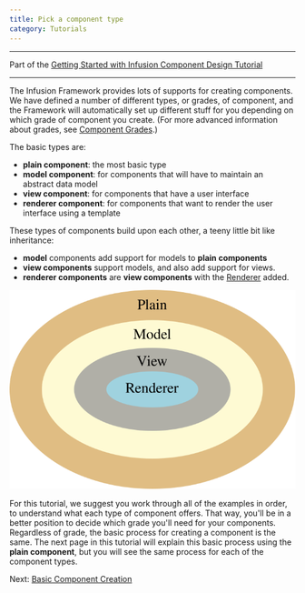 ```yaml
---
title: Pick a component type
category: Tutorials
---
```


---
Part of the [Getting Started with Infusion Component Design Tutorial](GettingStartedWithInfusion.md)

---

The Infusion Framework provides lots of supports for creating components. We have defined a number of different types,
or grades, of component, and the Framework will automatically set up different stuff for you depending on which grade of
component you create. (For more advanced information about grades, see [Component Grades](../ComponentGrades.md).)

The basic types are:

* **plain component**: the most basic type
* **model component**: for components that will have to maintain an abstract data model
* **view component**: for components that have a user interface
* **renderer component**: for components that want to render the user interface using a template

These types of components build upon each other, a teeny little bit like inheritance:

* **model** components add support for models to **plain components**
* **view components** support models, and also add support for views.
* **renderer components** are **view components** with the [Renderer](../Renderer.md) added.

![A venn diagram showing the composition of grades](../images/component-grades-venn-diagram.svg)

For this tutorial, we suggest you work through all of the examples in order, to understand what each type of component
offers. That way, you'll be in a better position to decide which grade you'll need for your components. Regardless of
grade, the basic process for creating a component is the same. The next page in this tutorial will explain this basic
process using the **plain component**, but you will see the same process for each of the component types.

Next: [Basic Component Creation](BasicComponentCreation-Components.md)
